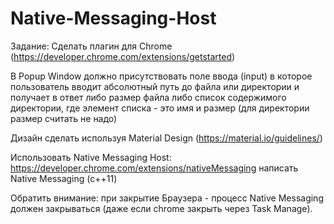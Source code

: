 # Native-Messaging-Host

Задание:
Сделать плагин для Chrome (https://developer.chrome.com/extensions/getstarted)

В Popup Window должно присутствовать поле ввода (input)
в которое пользователь вводит абсолютный путь до файла или директории 
и получает в ответ либо размер файла
либо список содержимого директории, где элемент списка - это имя и размер (для директории размер считать не надо)

Дизайн сделать используя Material Design (https://material.io/guidelines/)

Использовать Native Messaging Host: https://developer.chrome.com/extensions/nativeMessaging
написать Native Messaging (c++11)

Обратить внимание: при закрытие Браузера - процесс Native Messaging должен закрываться (даже если chrome закрыть через Task Manage).
